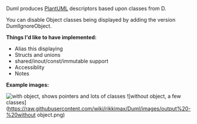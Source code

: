 Duml produces [PlantUML](http://plantuml.com/) descriptors based upon classes from D.

You can disable Object classes being displayed by adding the version DumlIgnoreObject.

__Things I'd like to have implemented:__
- Alias this displaying
- Structs and unions
- shared/inout/const/immutable support
- Accessiblity
- Notes

__Example images:__

![with object, shows pointers and lots of classes](https://raw.githubusercontent.com/wiki/rikkimax/Duml/images/output%20v0.1.0.png)
![without object, a few classes](https://raw.githubusercontent.com/wiki/rikkimax/Duml/images/output%20-%20without object.png)
